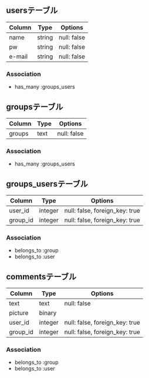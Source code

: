## usersテーブル

|Column|Type|Options|
|------|----|-------|
|name|string|null: false|
|pw|string|null: false|
|e-mail|string|null: false|

### Association
- has_many :groups_users

## groupsテーブル

|Column|Type|Options|
|------|----|-------|
|groups|text|null: false|

### Association
- has_many :groups_users


## groups_usersテーブル

|Column|Type|Options|
|------|----|-------|
|user_id|integer|null: false, foreign_key: true|
|group_id|integer|null: false, foreign_key: true|

### Association
- belongs_to :group
- belongs_to :user

## commentsテーブル
|Column|Type|Options|
|------|----|-------|
|text|text|null: false|
|picture|binary|
|user_id|integer|null: false, foreign_key: true|
|group_id|integer|null: false, foreign_key: true|
### Association
- belongs_to :group
- belongs_to :user